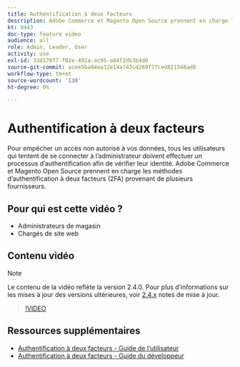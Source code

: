 ```yaml
---
title: Authentification à deux facteurs
description: Adobe Commerce et Magento Open Source prennent en charge les méthodes d’authentification à deux facteurs (2FA) provenant de plusieurs fournisseurs. Découvrez comment les fonctions d’authentification à deux facteurs permettent de sécuriser l’administrateur de votre boutique.
kt: 9443
doc-type: feature video
audience: all
role: Admin, Leader, User
activity: use
exl-id: 33d17977-f02e-492a-ac95-a84f2db3b4d0
source-git-commit: acee5ba84ea32e14a743cd269f77ced821548ad6
workflow-type: tm+mt
source-wordcount: '130'
ht-degree: 0%

---
```


# Authentification à deux facteurs

Pour empêcher un accès non autorisé à vos données, tous les utilisateurs qui tentent de se connecter à l’administrateur doivent effectuer un processus d’authentification afin de vérifier leur identité. Adobe Commerce et Magento Open Source prennent en charge les méthodes d’authentification à deux facteurs (2FA) provenant de plusieurs fournisseurs.

## Pour qui est cette vidéo ?

- Administrateurs de magasin
- Chargés de site web

## Contenu vidéo

>[!NOTE]
>
>Le contenu de la vidéo reflète la version 2.4.0. Pour plus d’informations sur les mises à jour des versions ultérieures, voir [2.4.x](https://devdocs.magento.com/guides/v2.4/release-notes/bk-release-notes.html) notes de mise à jour.

>[!VIDEO](https://video.tv.adobe.com/v/339104?quality=12&learn=on)

## Ressources supplémentaires

- [Authentification à deux facteurs - Guide de l’utilisateur](https://docs.magento.com/user-guide/stores/security-two-factor-authentication.html)
- [Authentification à deux facteurs - Guide du développeur](https://devdocs.magento.com/guides/v2.4/security/two-factor-authentication.html)
